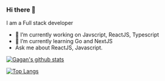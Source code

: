 ### Hi there 👋
I am a Full stack developer


- 🔭 I’m currently working on Javscript, ReactJS, Typescript
- 🌱 I’m currently learning Go and NextJS
- Ask me about ReactJS, Javascript.


[![Gagan's github stats](https://github-readme-stats.vercel.app/api?username=pixxstudios&show_icons=true&theme=radical)](https://github.com/pixxstudios/github-readme-stats)

[![Top Langs](https://github-readme-stats.vercel.app/api/top-langs/?username=pixxstudios)](https://github.com/pixxstudios/github-readme-stats)

